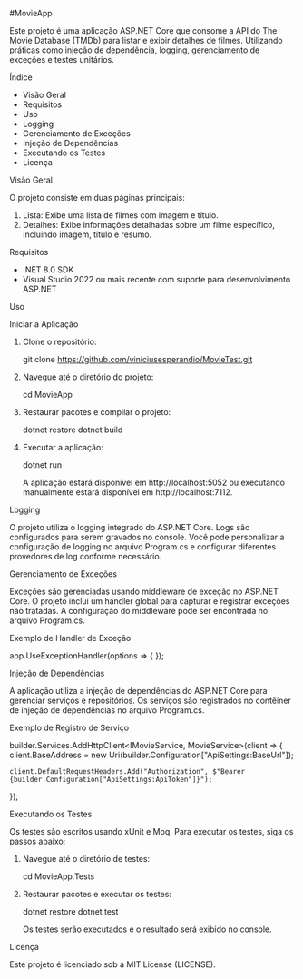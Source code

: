 #MovieApp

Este projeto é uma aplicação ASP.NET Core que consome a API do The Movie Database (TMDb) para listar e exibir detalhes de filmes. Utilizando práticas como injeção de dependência, logging, gerenciamento de exceções e testes unitários.

Índice

- Visão Geral
- Requisitos
- Uso
- Logging
- Gerenciamento de Exceções
- Injeção de Dependências
- Executando os Testes
- Licença

Visão Geral

O projeto consiste em duas páginas principais:
1. Lista: Exibe uma lista de filmes com imagem e título.
2. Detalhes: Exibe informações detalhadas sobre um filme específico, incluindo imagem, título e resumo.

Requisitos

- .NET 8.0 SDK
- Visual Studio 2022 ou mais recente com suporte para desenvolvimento ASP.NET

Uso

Iniciar a Aplicação

1. Clone o repositório:

   git clone https://github.com/viniciusesperandio/MovieTest.git

2. Navegue até o diretório do projeto:

   cd MovieApp

3. Restaurar pacotes e compilar o projeto:

   dotnet restore
   dotnet build

4. Executar a aplicação:

   dotnet run

   A aplicação estará disponível em http://localhost:5052
   ou executando manualmente estará disponível em http://localhost:7112.

Logging

O projeto utiliza o logging integrado do ASP.NET Core. Logs são configurados para serem gravados no console. Você pode personalizar a configuração de logging no arquivo Program.cs e configurar diferentes provedores de log conforme necessário.

Gerenciamento de Exceções

Exceções são gerenciadas usando middleware de exceção no ASP.NET Core. O projeto inclui um handler global para capturar e registrar exceções não tratadas. A configuração do middleware pode ser encontrada no arquivo Program.cs.

Exemplo de Handler de Exceção

app.UseExceptionHandler(options => { });

Injeção de Dependências

A aplicação utiliza a injeção de dependências do ASP.NET Core para gerenciar serviços e repositórios. Os serviços são registrados no contêiner de injeção de dependências no arquivo Program.cs.

Exemplo de Registro de Serviço

builder.Services.AddHttpClient<IMovieService, MovieService>(client =>
{
    client.BaseAddress = new Uri(builder.Configuration["ApiSettings:BaseUrl"]);

    client.DefaultRequestHeaders.Add("Authorization", $"Bearer {builder.Configuration["ApiSettings:ApiToken"]}");
});

Executando os Testes

Os testes são escritos usando xUnit e Moq. Para executar os testes, siga os passos abaixo:

1. Navegue até o diretório de testes:

   cd MovieApp.Tests

2. Restaurar pacotes e executar os testes:

   dotnet restore
   dotnet test

   Os testes serão executados e o resultado será exibido no console.

Licença

Este projeto é licenciado sob a MIT License (LICENSE).